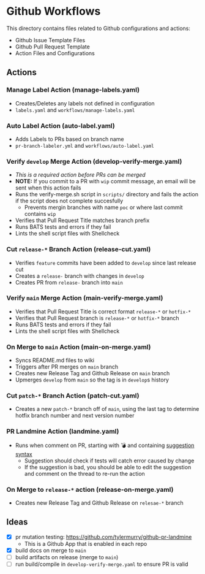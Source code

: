 # Github Workflows 

This directory contains files related to Github configurations and actions:
 
  - Github Issue Template Files
  - Github Pull Request Template
  - Action Files and Configurations

## Actions

  ### Manage Label Action (manage-labels.yaml)

  - Creates/Deletes any labels not defined in configuration
  - `labels.yaml` and `workflows/manage-labels.yaml`

  ### Auto Label Action (auto-label.yaml)

  - Adds Labels to PRs based on branch name
  - `pr-branch-labeler.yml` and `workflows/auto-label.yaml`

  ### Verify `develop` Merge Action (develop-verify-merge.yaml)

  - _This is a required action before PRs can be merged_
  - **NOTE:** If you commit to a PR with `wip` commit message, an email will be sent when this action fails
  - Runs the verify-merge.sh script in `scripts/` directory and fails the action if the script does not complete succesfully
    - Prevents mergin branches with name `poc` or where last commit contains `wip` 
  - Verifies that Pull Request Title matches branch prefix
  - Runs BATS tests and errors if they fail
  - Lints the shell script files with Shellcheck

  ### Cut `release-*` Branch Action (release-cut.yaml)
  - Verifies `feature` commits have been added to `develop` since last release cut
  - Creates a `release-` branch with changes in `develop`
  - Creates PR from `release-` branch into `main`

  ### Verify `main` Merge Action (main-verify-merge.yaml)
  - Verifies that Pull Request Title is correct format `release-*` or `hotfix-*`
  - Verifies that Pull Request branch is `release-*` or `hotfix-*` branch
  - Runs BATS tests and errors if they fail
  - Lints the shell script files with Shellcheck

  ### On Merge to `main` Action (main-on-merge.yaml)
  - Syncs README.md files to wiki
  - Triggers after PR merges on `main` branch
  - Creates new Release Tag and Github Release on `main` branch
  - Upmerges `develop` from `main` so the tag is in `develop`s history

  ### Cut `patch-*` Branch Action (patch-cut.yaml)
  - Creates a new `patch-*` branch off of `main`, using the last tag to determine hotfix branch number and next version number


  ### PR Landmine Action (landmine.yaml)
  - Runs when comment on PR, starting with :bomb: and containing [suggestion syntax](https://docs.github.com/en/free-pro-team@latest/github/collaborating-with-issues-and-pull-requests/commenting-on-a-pull-request#adding-line-comments-to-a-pull-request)
    - Suggestion should check if tests will catch error caused by change
    - If the suggestion is bad, you should be able to edit the suggestion and comment on the thread to re-run the action

  ### On Merge to `release-*` action (release-on-merge.yaml)
  - Creates new Release Tag and Github Release on `relesae-*` branch


## Ideas
  - [x] pr mutation testing: https://github.com/tylermurry/github-pr-landmine
    - This is a Github App that is enabled in each repo
  - [x] build docs on merge to `main`
  - [ ] build artifacts on release (merge to `main`)
  - [ ] run build/compile in `develop-verify-merge.yaml` to ensure PR is valid
